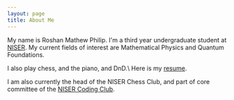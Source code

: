 ```yaml
---
layout: page
title: About Me
---
```


My name is Roshan Mathew Philip. I'm a third year undergraduate student at [NISER](https://niser.ac.in).
My current fields of interest are Mathematical Physics and Quantum Foundations.

I also play chess, and the piano, and DnD.\\
Here is my [resume](https://github.com/SweepingBishops/resume/blob/main/resume.pdf).

I am also currently the head of the NISER Chess Club, and part of core committee of the [NISER Coding Club](https://sdgniser.github.io).
